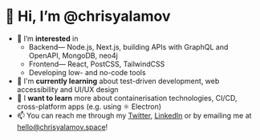 # 👋 Hi, I’m @chrisyalamov
- 👀 I’m **interested** in 
  -  Backend— Node.js, Next.js, building APIs with GraphQL and OpenAPI, MongoDB, neo4j
  -  Frontend— React, PostCSS, TailwindCSS
  -  Developing low- and no-code tools
- 🌱 I'm **currently learning** about test-driven development, web accessibility and UI/UX design
- 🌱 I **want to learn** more about containerisation technologies, CI/CD, cross-platform apps (e.g. using ⚛️ Electron)
- 📫 You can reach me through my [Twitter](https://twitter.com/chrisyalamov), [LinkedIn](https://linkedin.com/in/chrisyalamov) or by emailing me at [hello@chrisyalamov.space](mailto:hello@chrisyalamov.space)!
